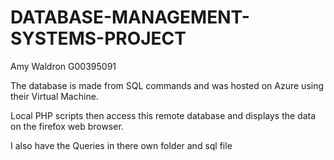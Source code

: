# DATABASE-MANAGEMENT-SYSTEMS-PROJECT
Amy Waldron G00395091

<p>The database is made from SQL commands and was hosted on Azure using their Virtual Machine. </p>

<p>Local PHP scripts then access this remote database and displays the data on the firefox web browser.</p>

<p> I also have the Queries in there own folder and sql file </p>
